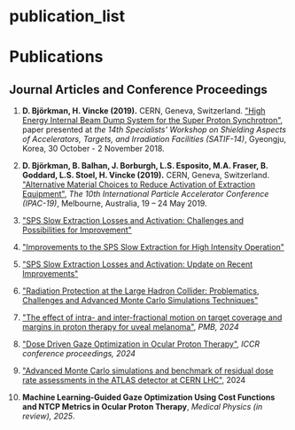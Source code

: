 # publication_list

# Publications

## Journal Articles and Conference Proceedings

1. **D. Björkman, H. Vincke (2019).** CERN, Geneva, Switzerland. ["High Energy Internal Beam Dump System for the Super Proton Synchrotron"](https://www.oecd-nea.org/science/wprs/egsaatif/), paper presented at *the 14th Specialists' Workshop on Shielding Aspects of Accelerators, Targets, and Irradiation Facilities (SATIF-14)*, Gyeongju, Korea, 30 October - 2 November 2018.

2. **D. Björkman, B. Balhan, J. Borburgh, L.S. Esposito, M.A. Fraser, B. Goddard, L.S. Stoel, H. Vincke (2019).** CERN, Geneva, Switzerland. ["Alternative Material Choices to Reduce Activation of Extraction Equipment"](https://accelconf.web.cern.ch/ipac2019/papers/wepmp024.pdf), *The 10th International Particle Accelerator Conference (IPAC-19)*, Melbourne, Australia, 19 – 24 May 2019.

3. ["SPS Slow Extraction Losses and Activation: Challenges and Possibilities for Improvement"](https://inspirehep.net/literature/1626372)

4. ["Improvements to the SPS Slow Extraction for High Intensity Operation"](https://cds.cern.ch/record/2668989)

5. ["SPS Slow Extraction Losses and Activation: Update on Recent Improvements"](https://cds.cern.ch/record/2693913)

6. ["Radiation Protection at the Large Hadron Collider: Problematics, Challenges and Advanced Monte Carlo Simulations Techniques"](https://www.mdpi.com/2076-3298/9/5/54)

7. ["The effect of intra- and inter-fractional motion on target coverage and margins in proton therapy for uveal melanoma"](https://iopscience.iop.org/article/10.1088/1361-6560/ad8297), *PMB, 2024*

8. ["Dose Driven Gaze Optimization in Ocular Proton Therapy"](https://hal.science/hal-04720234), *ICCR conference proceedings, 2024*

9. ["Advanced Monte Carlo simulations and benchmark of residual dose rate assessments in the ATLAS detector at CERN LHC"](https://nstopenresearch.org/articles/2-71/v1), 2024

10. **Machine Learning-Guided Gaze Optimization Using Cost Functions and NTCP Metrics in Ocular Proton Therapy**, *Medical Physics (in review), 2025*.
